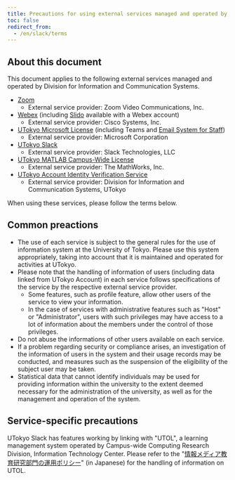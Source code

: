 ```yaml
---
title: Precautions for using external services managed and operated by Division for Information and Communication Systems
toc: false
redirect_from:
  - /en/slack/terms
---
```


## About this document

This document applies to the following external services managed and operated by Division for Information and Communication Systems.

- [Zoom](/en/zoom/)
    - External service provider: Zoom Video Communications, Inc.
- [Webex](/en/webex/) (including [Slido](/en/slido/) available with a Webex account)
    - External service provider: Cisco Systems, Inc.
- [UTokyo Microsoft License](/en/microsoft/) (including Teams and [Email System for Staff](https://univtokyo.sharepoint.com/sites/utokyoportal/wiki/d/Email_System_for_staff.aspx))
    - External service provider: Microsoft Corporation
- [UTokyo Slack](/en/slack/)
    - External service provider: Slack Technologies, LLC
- [UTokyo MATLAB Campus-Wide License](/en/matlab/)
    - External service provider: The MathWorks, Inc.
- [UTokyo Account Identity Verification Service](/en/utokyo_account)
    - External service provider: Division for Information and Communication Systems, UTokyo

When using these services, please follow the terms below.

## Common preactions

- The use of each service is subject to the general rules for the use of information system at the University of Tokyo. Please use this system appropriately, taking into account that it is maintained and operated for activities at UTokyo.
- Please note that the handling of information of users (including data linked from UTokyo Account) in each service follows specifications of the service by the respective external service provider.
    - Some features, such as profile feature, allow other users of the service to view your information.
    - In the case of services with administrative features such as "Host" or "Administrator", users with such privileges may have access to a lot of information about the members under the control of those privileges.
- Do not abuse the informations of other users available on each service.
- If a problem regarding security or compliance arises, an investigation of the information of users in the system and their usage records may be conducted, and measures such as the suspension of the eligibility of the subject user may be taken.
- Statistical data that cannot identify individuals may be used for providing information within the university to the extent deemed necessary for the administration of the university, as well as for the management and operation of the system.

## Service-specific precautions

UTokyo Slack has features working by linking with "UTOL", a learning management system operated by Campus-wide Computing Research Division, Information Technology Center. Please refer to the "[情報メディア教育研究部門の運用ポリシー](https://media.itc.u-tokyo.ac.jp/policy.html)" (in Japanese) for the handling of information on UTOL.
